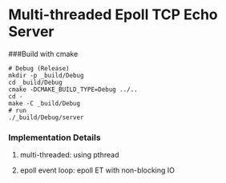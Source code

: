 # Multi-threaded Epoll TCP Echo Server

###Build with cmake
```
# Debug (Release)
mkdir -p _build/Debug
cd _build/Debug
cmake -DCMAKE_BUILD_TYPE=Debug ../..
cd -
make -C _build/Debug
# run
./_build/Debug/server
```

### Implementation Details

1. multi-threaded: using pthread

2. epoll event loop: epoll ET with non-blocking IO
